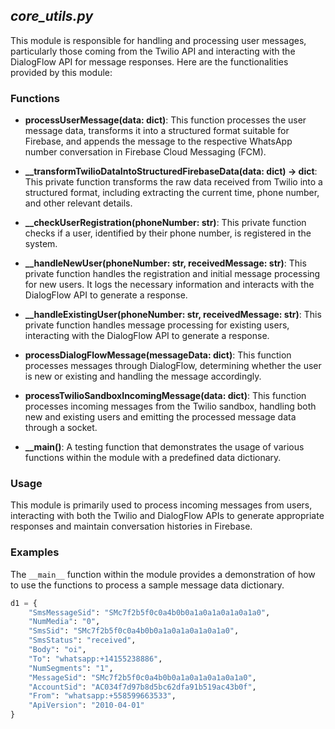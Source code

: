 ## _core_utils.py_

This module is responsible for handling and processing user messages, particularly those coming from the Twilio API and interacting with the DialogFlow API for message responses. Here are the functionalities provided by this module:

### Functions

- **processUserMessage(data: dict)**: This function processes the user message data, transforms it into a structured format suitable for Firebase, and appends the message to the respective WhatsApp number conversation in Firebase Cloud Messaging (FCM).

- **__transformTwilioDataIntoStructuredFirebaseData(data: dict) -> dict**: This private function transforms the raw data received from Twilio into a structured format, including extracting the current time, phone number, and other relevant details.

- **__checkUserRegistration(phoneNumber: str)**: This private function checks if a user, identified by their phone number, is registered in the system.

- **__handleNewUser(phoneNumber: str, receivedMessage: str)**: This private function handles the registration and initial message processing for new users. It logs the necessary information and interacts with the DialogFlow API to generate a response.

- **__handleExistingUser(phoneNumber: str, receivedMessage: str)**: This private function handles message processing for existing users, interacting with the DialogFlow API to generate a response.

- **processDialogFlowMessage(messageData: dict)**: This function processes messages through DialogFlow, determining whether the user is new or existing and handling the message accordingly.

- **processTwilioSandboxIncomingMessage(data: dict)**: This function processes incoming messages from the Twilio sandbox, handling both new and existing users and emitting the processed message data through a socket.

- **__main()**: A testing function that demonstrates the usage of various functions within the module with a predefined data dictionary.

### Usage

This module is primarily used to process incoming messages from users, interacting with both the Twilio and DialogFlow APIs to generate appropriate responses and maintain conversation histories in Firebase.

### Examples

The `__main__` function within the module provides a demonstration of how to use the functions to process a sample message data dictionary.

```python
d1 = {
    "SmsMessageSid": "SMc7f2b5f0c0a4b0b0a1a0a1a0a1a0a1a0",
    "NumMedia": "0",
    "SmsSid": "SMc7f2b5f0c0a4b0b0a1a0a1a0a1a0a1a0",
    "SmsStatus": "received",
    "Body": "oi",
    "To": "whatsapp:+14155238886",
    "NumSegments": "1",
    "MessageSid": "SMc7f2b5f0c0a4b0b0a1a0a1a0a1a0a1a0",
    "AccountSid": "AC034f7d97b8d5bc62dfa91b519ac43b0f",
    "From": "whatsapp:+558599663533",
    "ApiVersion": "2010-04-01"
}
```